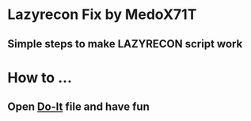 # Lazyrecon Fix by MedoX71T
## Simple steps to make LAZYRECON script work
# How to ...
## Open [Do-It](https://github.com/MedoX71T/Lazyrecon-Fix/blob/main/Do-It) file and have fun 


